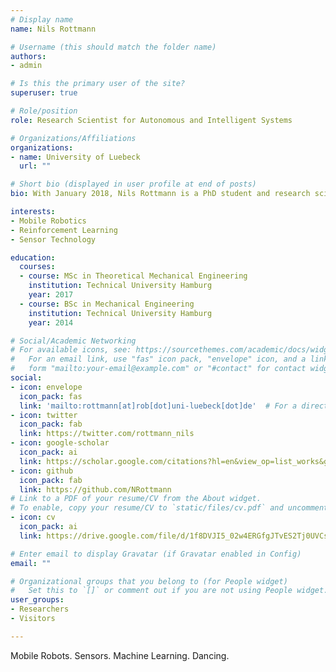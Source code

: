 ```yaml
---
# Display name
name: Nils Rottmann

# Username (this should match the folder name)
authors:
- admin

# Is this the primary user of the site?
superuser: true

# Role/position
role: Research Scientist for Autonomous and Intelligent Systems

# Organizations/Affiliations
organizations:
- name: University of Luebeck
  url: ""

# Short bio (displayed in user profile at end of posts)
bio: With January 2018, Nils Rottmann is a PhD student and research scientist at the Institute for Robotics and Cognitive Systems at the University of Luebeck. In his doctoral study, with the title “Learning Optimal Control and Planning Strategies in Mobile and Humanoid Robots”, he develops low-cost sensor systems and investigates probabilistic learning and modeling approaches. His research addresses the challenges of learning adaptive control strategies from few and sparse data and to predict and plan complex motions in dynamical systems. He holds a master’s degree in Theoretical Mechanical Engineering from the Hamburg University of Technology, Germany. Nils Rottmann graduated with honors in December 2017 with a thesis entitled „ Geometric Control and Stochastic Trajectory Planning for Underwater Robotic Systems“.

interests:
- Mobile Robotics
- Reinforcement Learning
- Sensor Technology

education:
  courses:
  - course: MSc in Theoretical Mechanical Engineering
    institution: Technical University Hamburg
    year: 2017
  - course: BSc in Mechanical Engineering
    institution: Technical University Hamburg
    year: 2014

# Social/Academic Networking
# For available icons, see: https://sourcethemes.com/academic/docs/widgets/#icons
#   For an email link, use "fas" icon pack, "envelope" icon, and a link in the
#   form "mailto:your-email@example.com" or "#contact" for contact widget.
social:
- icon: envelope
  icon_pack: fas
  link: 'mailto:rottmann[at]rob[dot]uni-luebeck[dot]de'  # For a direct email link, use "mailto:test@example.org".
- icon: twitter
  icon_pack: fab
  link: https://twitter.com/rottmann_nils
- icon: google-scholar
  icon_pack: ai
  link: https://scholar.google.com/citations?hl=en&view_op=list_works&gmla=AJsN-F5kQjB_tXPL5D1XWu4h4WoQjIgk0IgPS3RaddrVlH_8YlGlkYM9_tlhULLGgdoObbOXj23tUf5J5QIymN4XDTiu3zCqnJcUST37egIdtykkXpJkWJc&user=6tvmhbQAAAAJ
- icon: github
  icon_pack: fab
  link: https://github.com/NRottmann
# Link to a PDF of your resume/CV from the About widget.
# To enable, copy your resume/CV to `static/files/cv.pdf` and uncomment the lines below.  
- icon: cv
  icon_pack: ai
  link: https://drive.google.com/file/d/1f8DVJI5_02w4ERGfgJTvES2Tj0UVCsWj/view?usp=sharing

# Enter email to display Gravatar (if Gravatar enabled in Config)
email: ""

# Organizational groups that you belong to (for People widget)
#   Set this to `[]` or comment out if you are not using People widget.  
user_groups:
- Researchers
- Visitors

---
```


Mobile Robots. Sensors. Machine Learning. Dancing.
